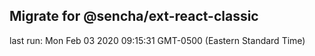 ## Migrate for @sencha/ext-react-classic

last run: Mon Feb 03 2020 09:15:31 GMT-0500 (Eastern Standard Time)
